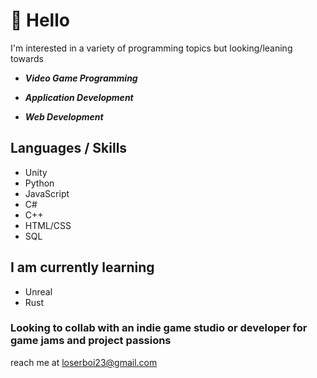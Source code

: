 # 👋 Hello

I'm interested in a variety of programming topics but looking/leaning towards

- ***Video Game Programming***

- ***Application Development***

- ***Web Development***

## Languages / Skills

- Unity
- Python
- JavaScript
- C# 
- C++
- HTML/CSS
- SQL

## I am currently learning

- Unreal
- Rust


### Looking to collab with an indie game studio or developer for game jams and project passions
reach me at loserboi23@gmail.com




<!---
- 👋 Hi, I’m @loserboi23
- 👀 I’m interested in ...
- 🌱 I’m currently learning ...
- 💞️ I’m looking to collaborate on ...
- 📫 How to reach me ...

--->

<!---
loserboi23/loserboi23 is a ✨ special ✨ repository because its `README.md` (this file) appears on your GitHub profile.
You can click the Preview link to take a look at your changes.
--->

